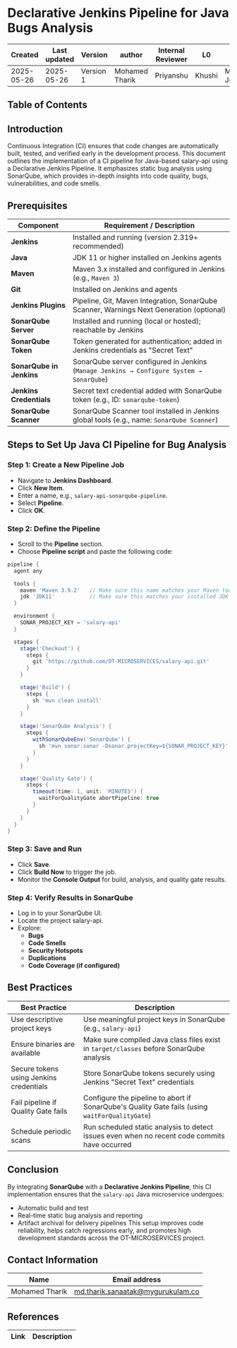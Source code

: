 # **Declarative Jenkins Pipeline for Java Bugs Analysis**
| Created        | Last updated      | Version         | author|  Internal Reviewer | L0 | L1 | L2|
|----------------|----------------|-----------------|-----------------|-----|------|----|----|
| 2025-05-26  | 2025-05-26   |     Version 1         |  Mohamed Tharik |Priyanshu|Khushi|Mukul Joshi |Piyush Upadhyay|

## Table of Contents 

## Introduction 
Continuous Integration (CI) ensures that code changes are automatically built, tested, and verified early in the development process. This document outlines the implementation of a CI pipeline for Java-based salary-api using a Declarative Jenkins Pipeline. It emphasizes static bug analysis using SonarQube, which provides in-depth insights into code quality, bugs, vulnerabilities, and code smells.

## Prerequisites
| Component                | Requirement / Description                                                                  |
| ------------------------ | ------------------------------------------------------------------------------------------ |
| **Jenkins**              | Installed and running (version 2.319+ recommended)                                         |
| **Java**                 | JDK 11 or higher installed on Jenkins agents                                               |
| **Maven**                | Maven 3.x installed and configured in Jenkins (e.g., `Maven 3`)                            |
| **Git**                  | Installed on Jenkins and agents                                                            |
| **Jenkins Plugins**      | Pipeline, Git, Maven Integration, SonarQube Scanner, Warnings Next Generation (optional)   |
| **SonarQube Server**     | Installed and running (local or hosted); reachable by Jenkins                              |
| **SonarQube Token**      | Token generated for authentication; added in Jenkins credentials as "Secret Text"          |
| **SonarQube in Jenkins** | SonarQube server configured in Jenkins (`Manage Jenkins → Configure System → SonarQube`)   |
| **Jenkins Credentials**  | Secret text credential added with SonarQube token (e.g., ID: `sonarqube-token`)            |
| **SonarQube Scanner**    | SonarQube Scanner tool installed in Jenkins global tools (e.g., name: `SonarQube Scanner`) |

## Steps to Set Up Java CI Pipeline for Bug Analysis
### Step 1: Create a New Pipeline Job
- Navigate to **Jenkins Dashboard**.
- Click **New Item**.
- Enter a name, e.g., `salary-api-sonarqube-pipeline`.
- Select **Pipeline**.
- Click **OK**.

### Step 2: Define the Pipeline
- Scroll to the **Pipeline** section.
- Choose **Pipeline script** and paste the following code:
```groovy
pipeline {
  agent any

  tools {
    maven 'Maven 3.9.2'   // Make sure this name matches your Maven tool name in Jenkins
    jdk 'JDK11'           // Make sure this matches your installed JDK in Jenkins
  }

  environment {
    SONAR_PROJECT_KEY = 'salary-api'
  }

  stages {
    stage('Checkout') {
      steps {
        git 'https://github.com/OT-MICROSERVICES/salary-api.git'
      }
    }

    stage('Build') {
      steps {
        sh 'mvn clean install'
      }
    }

    stage('SonarQube Analysis') {
      steps {
        withSonarQubeEnv('SonarQube') {
          sh 'mvn sonar:sonar -Dsonar.projectKey=${SONAR_PROJECT_KEY}'
        }
      }
    }

    stage('Quality Gate') {
      steps {
        timeout(time: 1, unit: 'MINUTES') {
          waitForQualityGate abortPipeline: true
        }
      }
    }
  }
}
```
### Step 3: Save and Run
- Click **Save**.
- Click **Build Now** to trigger the job.
- Monitor the **Console Output** for build, analysis, and quality gate results.

### Step 4: Verify Results in SonarQube
- Log in to your SonarQube UI.
- Locate the project salary-api.
- Explore:
  - **Bugs**
  - **Code Smells**
  - **Security Hotspots**
  - **Duplications**
  - **Code Coverage (if configured)**

## Best Practices
| Best Practice                             | Description                                                                                    |
| ----------------------------------------- | ---------------------------------------------------------------------------------------------- |
| Use descriptive project keys            | Use meaningful project keys in SonarQube (e.g., `salary-api`)                                  |
| Ensure binaries are available           | Make sure compiled Java class files exist in `target/classes` before SonarQube analysis        |
| Secure tokens using Jenkins credentials | Store SonarQube tokens securely using Jenkins "Secret Text" credentials                        |
| Fail pipeline if Quality Gate fails     | Configure the pipeline to abort if SonarQube's Quality Gate fails (using `waitForQualityGate`) |
| Schedule periodic scans                 | Run scheduled static analysis to detect issues even when no recent code commits have occurred  |

## Conclusion
By integrating **SonarQube** with a **Declarative Jenkins Pipeline**, this CI implementation ensures that the `salary-api` Java microservice undergoes:
- Automatic build and test
- Real-time static bug analysis and reporting
- Artifact archival for delivery pipelines
This setup improves code reliability, helps catch regressions early, and promotes high development standards across the OT-MICROSERVICES project.

## Contact Information
| Name | Email address         |
|------|------------------------|
| Mohamed Tharik  | md.tharik.sanaatak@mygurukulam.co    |

## References

| Link                                                                                                                                          | Description                                                                 |
|-----------------------------------------------------------------------------------------------------------------------------------------------|-----------------------------------------------------------------------------|

